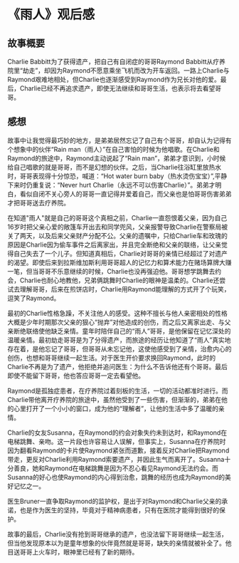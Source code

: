 # 《雨人》观后感

## 故事概要

Charlie Babbitt为了获得遗产，把自己有自闭症的哥哥Raymond Babbitt从疗养院里“劫走”，却因为Raymond不愿意乘坐飞机而改为开车返回。一路上Charlie与Raymond艰难地相处，但Charlie也逐渐感受到Raymond作为兄长对他的爱。最后，Charlie已经不再追求遗产，即使无法继续和哥哥生活，也表示将去看望哥哥。

## 感想

故事中让我觉得最巧妙的地方，是弟弟居然忘记了自己有个哥哥，却自认为记得有个想象中的伙伴“Rain man（雨人）”在自己害怕的时候为他唱歌。在Charlie和Raymond的旅途中，Raymond主动说起了“Rain man”，弟弟才意识到，小时候给自己唱歌的就是哥哥，而不是幻想的伙伴。之后，当Charlie往浴缸里放热水时，哥哥表现得十分惊恐，喊道：“Hot water burn baby（热水烫伤宝宝）”,平静下来时仍重复说：“Never hurt Charlie（永远不可以伤害Charlie）”。弟弟才明白，看似自闭不关心旁人的哥哥一直记得并爱着自己，而父亲也是怕哥哥伤害弟弟才把哥哥送去疗养院。

在知道"雨人"就是自己的哥哥这个真相之前，Charlie一直怨恨着父亲，因为自己16岁时把父亲心爱的敞篷车开出去和同学兜风，父亲报警导致Charlie在警察局被关了两天，以及后来父亲财产分配不公。父亲的遗嘱中，只给Charlie车和玫瑰的原因是Charlie因为偷车事件之后离家出，并且完全断绝和父亲的联络，让父亲觉得自己失去了一个儿子。但知道真相后，Charlie对哥哥的亲情已经超过了对遗产的渴望。即使后来到拉斯维加斯利用哥哥超人的记忆力和算术能力在赌场算牌大赚一笔，但当哥哥不乐意继续的时候，Charlie也没再强迫他。哥哥想学跳舞去约会，Charlie也耐心地教他，兄弟俩跳舞时Charlie的眼神是温柔的。Charlie还尝试去理解哥哥，后来在煎饼店时，Charlie用Raymond能理解的方式开了个玩笑，逗笑了Raymond。

最初的Charlie性格急躁，不关注他人的感受。这种不擅长与他人亲密相处的性格大概是少年时期那次父亲的狠心“抛弃”对他造成的创伤，而之后又离家出走、与父亲断绝联络使他缺乏亲情。童年时陪伴自己的“雨人”哥哥，是他保留在记忆深处的温暖亲情。最初劫走哥哥是为了分得遗产，而旅途的经历让他知道了“雨人”真实地存在着，是他忘记了哥哥，但哥哥从未忘记他，这使他感受到了亲情，治愈内心的创伤，也想和哥哥继续一起生活。对于医生开价要求换回Raymond，此时的Charlie不再是为了遗产，他拒绝并追问医生：为什么不告诉他还有个哥哥。最后即使不能留下哥哥，他也答应哥哥一定去看望他。

Raymond是孤独症患者，在疗养院过着刻板的生活，一切的活动都准时进行。而Charlie带他离开疗养院的旅途中，虽然他受到了一些伤害，但渐渐的，弟弟在他的心里打开了一个小小的窗口，成为他的“理解者”，让他的生活中多了温暖的亲情。

Charlie的女友Susanna，在Raymond的约会对象失约未到达时，和Raymond在电梯跳舞、亲吻。这一片段也许容易让人误解，但事实上，Susanna在疗养院时因为翻看Raymond的卡片使Raymond紧张而道歉，接着反对Charlie把Raymond带走，更反对Charlie利用Raymond索要遗产，并因此生气而离开了。Susanna十分善良，她和Raymond在电梯跳舞是因为不忍心看见Raymond无法约会。而Susanna的好心也使Raymond的内心得到治愈，跳舞的经历也成为Raymond的美好记忆之一。

医生Bruner一直争取Raymond的监护权，是出于对Raymond和Charlie父亲的承诺，也是作为医生的坚持，毕竟对于精神病患者，只有在医院才能得到很好的保护。

故事的最后，Charlie没有抢到哥哥继承的遗产，也没法留下哥哥继续一起生活，但当他发现原本以为是童年想象的伙伴竟然就是哥哥，缺失的亲情就被补全了。他目送哥哥上火车时，眼神里已经有了新的期待。